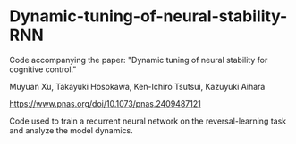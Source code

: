 # Dynamic-tuning-of-neural-stability-RNN
 Code accompanying the paper: "Dynamic tuning of neural stability for cognitive control."
 
Muyuan Xu, Takayuki Hosokawa, Ken-Ichiro Tsutsui, Kazuyuki Aihara

https://www.pnas.org/doi/10.1073/pnas.2409487121

Code used to train a recurrent neural network on the reversal-learning task and analyze the model dynamics.
